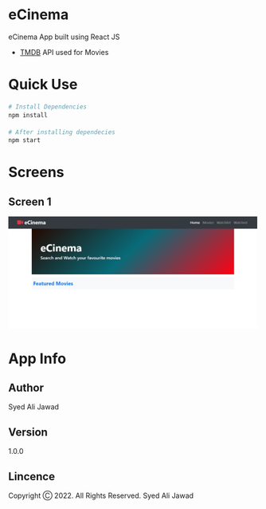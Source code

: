 # eCinema

eCinema App built using React JS

- [TMDB](https://themoviedb.org) API used for Movies

# Quick Use

```bash
# Install Dependencies
npm install

# After installing dependecies
npm start
```

# Screens
## Screen 1
<img src="https://github.com/alijawad1511/eCinema-REACTJS/blob/master/src/images/sample3.jpg" width="500" />

# App Info

## Author

Syed Ali Jawad

## Version

1.0.0

## Lincence

Copyright Ⓒ 2022. All Rights Reserved. Syed Ali Jawad
